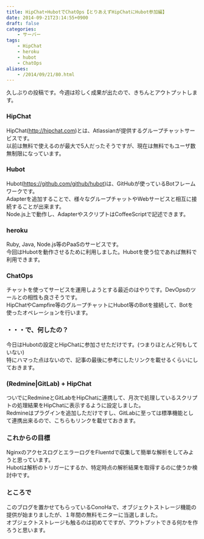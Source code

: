 ```yaml
---
title: HipChat+HubotでChatOps【とりあえずHipChatにHubot参加編】
date: 2014-09-21T23:14:55+0900
draft: false
categories: 
    - サーバー
tags:
    - HipChat
    - heroku
    - hubot
    - ChatOps
aliases:
    - /2014/09/21/80.html
---
```


久しぶりの投稿です。今週は珍しく成果が出たので、きちんとアウトプットします。

### HipChat

HipChat(http://hipchat.com)とは、Atlassianが提供するグループチャットサービスです。  
以前は無料で使えるのが最大で5人だったそうですが、現在は無料でもユーザ数無制限になっています。

### Hubot

Hubot(https://github.com/github/hubot)は、GitHubが使っているBotフレームワークです。  
Adapterを追加することで、様々なグループチャットやWebサービスと相互に接続することが出来ます。  
Node.js上で動作し、AdapterやスクリプトはCoffeeScriptで記述できます。

### heroku

Ruby, Java, Node.js等のPaaSのサービスです。  
今回はHubotを動作させるために利用しました。Hubotを使う位であれば無料で利用できます。

### ChatOps

チャットを使ってサービスを運用しようとする最近のはやりです。DevOpsのツールとの相性も良さそうです。  
HipChatやCampfire等のグループチャットにHubot等のBotを接続して、Botを使ったオペレーションを行います。

### ・・・で、何したの？

今日はHubotの設定とHipChatに参加させただけです。(つまりほとんど何もしていない)  
特にハマった点はないので、記事の最後に参考にしたリンクを載せるくらいにしておきます。

### (Redmine|GitLab) + HipChat

ついでにRedmineとGitLabをHipChatに連携して、月次で処理しているスクリプトの処理結果をHipChatに表示するように設定しました。  
Redmineはプラグインを追加しただけですし、GitLabに至っては標準機能として連携出来るので、こちらもリンクを載せておきます。

### これからの目標

NginxのアクセスログとエラーログをFluentdで収集して簡単な解析をしてみようと思っています。  
Hubotは解析のトリガーにするか、特定時点の解析結果を取得するのに使うか検討中です。

### ところで

このブログを置かせてもらっているConoHaで、オブジェクトストレージ機能の提供が始まりましたが、１年間の無料モニターに当選しました。  
オブジェクトストレージも触るのは初めてですが、アウトプットできる何かを作ろうと思います。
